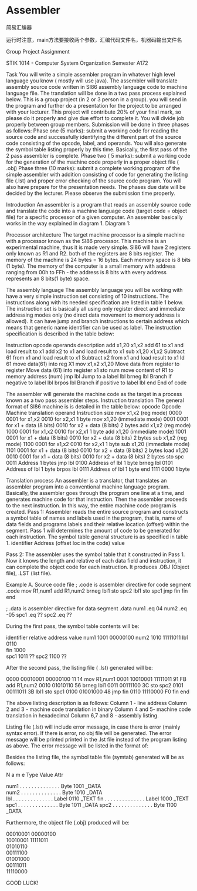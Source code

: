 # Assembler
简易汇编器

运行时注意，main方法要接收两个参数，汇编代码文件名，机器码输出文件名


Group Project Assignment

STIK 1014 - Computer System Organization
Semester A172




Task
You will write a simple assembler program in whatever high level language you know ( mostly will use java). The assembler will translate assembly source code written in SI86 assembly language code to machine language file.
The translation will be done in a two pass process explained below. 
This is a group project (in 2 or 3 person in a group). you will send in the program and further do a presentation for the project to be arranged with your lecturer.
This project will contribute 20% of your final mark, so please do it properly and give due effort to complete it.
You will divide job properly between group members. Submission will be done in three phases as follows:
Phase one (5 marks): submit a working code for reading the source code and successfully identifying the different part of the source code consisting of the opcode, label, and operands. You will also generate the symbol table listing properly by this time. Basically, the first pass of the 2 pass assembler is complete.
Phase two ( 5 marks): submit a working code for the generation of the machine code properly in a proper object file ( .obj) 
Phase three (10 marks): submit a complete working program of the simple assembler with addition consisting of code for generating the listing file (.lst) and proper error checking of the source code program. You will also have prepare for the presentation needs.
The phases due date will be decided by the lecturer. Please observe the submission time properly.





Introduction
An assembler is a program that reads an assembly source code and translate the code into a machine language code (target code = object file) for a specific processor of a given computer. An assembler basically works in the way explained in diagram 1.
Diagram 1:








Processor architecture
The target machine processor is a simple machine with a processor known as the SI86 processor. This machine is an experimental machine, thus it is made very simple.  SI86 will have 2 registers only known as R1 and R2. both of the registers are 8 bits register. The memory of the machine is 24 bytes = 16 bytes. Each memory space is 8 bits (1 byte). 
The memory of the computer is a small memory with address ranging from 00h to FFh - the address is 8 bits with every address represents an 8 bits(1 byte) space.

The assembly language
The assembly language you will be working with have a very simple instruction set consisting of 10 instructions. The instructions along with its needed specification are listed in table 1 below. The instruction set is basically all using only register direct and immediate addressing modes only (no direct data movement to memory address is allowed). It can have jump and branch instructions to certain address which means that generic name identifier can be used as label. The instruction specification is described in the table below:




Instruction opcode	operands	description
add    	x1,20
x1,x2	add 61 to x1 and load result to x1
add x2 to x1 and load result to x1
sub   	x1,20
x1,x2	Subtract 61 from x1 and load result to x1
Subtract x2 from x1 and load result to x1
ld  	61	move data(61) into reg X1
mov  	x1,x2
x1,20	Move data from register to register 
Move data (61) into register x1 
sto   	num	move content of R1 to memory address (num)
jmp  	lbl	Jump to a label lbl
brneg    	lbl	Branch if negative to label lbl
brpos   	lbl	Branch if positive to label lbl
end		End of code












The assembler will generate the machine code as the target in a process known as a two pass assembler steps.
Instruction translation 
The general format of SI86 machine is is detailed in the table below:
opcode	Opcode Machine translation	operand	Instruction size
mov x1,x2
(reg mode)	0000 	0001 for x1,x2
0010 for x2,x1	1 byte
mov x1,20
(immediate mode)	0001	0001 for x1 + data (8 bits)
0010 for x2 + data (8 bits)	2 bytes
add x1,x2
(reg mode)	1000	0001 for x1,x2
0010 for x2,x1	1 byte
add x1,20
(immediate mode)	1001	0001 for x1 + data (8 bits)
0010 for x2 + data (8 bits)	2 bytes
sub x1,x2
(reg mode)	1100	0001 for x1,x2
0010 for x2,x1	1 byte
sub x1,20
(immediate mode)	1101	0001 for x1 + data (8 bits)
0010 for x2 + data (8 bits)	2 bytes
load x1,20
	0010	0001 for x1 + data (8 bits)
0010 for x2 + data (8 bits)	2 bytes
sto spc
	0011	Address	1 bytes
jmp lbl
	0100	Address of lbl	1 byte
brneg lbl
	0101	Address of lbl	1 byte
brpos lbl
	0111	Address of lbl	1 byte
end
	1111	0000	1 byte

Translation process
An assembler is a translator, that translates an assembler program into a conventional machine language program. Basically, the assembler goes through the program one line at a time, and generates machine code for that instruction. Then the assembler proceeds to the next instruction. In this way, the entire machine code program is created. 
Pass 1: Assembler reads the entire source program and constructs a symbol table of names and labels used in the program, that is, name of data fields and programs labels and their relative location (offset) within the segment. Pass 1 will determines the amount of code to be generated for each instruction.
The symbol table general structure is as specified in table 1.
identifier	Address (offset loc in the code)	value
		

Pass 2: The assembler uses the symbol table that it constructed in Pass 1. Now it knows the length and relative of each data field and instruction, it can complete the object code for each instruction. It produces .OBJ (Object file), .LST (list file).

Example
A. Source code file
; .code is assembler directive for code segment
.code
mov 	R1,num1
add 	R1,num2
brneg lbl1
sto 	spc2
lbl1	sto 	spc1
jmp 	fin
fin     end

; .data is assembler directive for data segment
.data
num1	.eq 	04
num2	.eq	   -05
spc1	.eq		??
spc2	.eq		??








During the first pass, the symbol table contents will be:

identifier	relative address	value
num1	1001	00000100
num2	1010	11111011
lb1	0110	
fin	1000	
spc1	1011	??
spc2	1100	??


After the second pass, the listing file ( .lst) generated will be:


0000  00010001 00000100  11 14 		mov 	R1,num1
0001  10010001 11111011  91 FB			add 	R1,num2
0010  01010110		    		56				brneg 	lbl1
0011  00111100		     		3C				sto 	spc2
0101  00111011		     		3B		 		lbl1	sto 	spc1
0100  01001000		     		48				jmp 	fin
0110  11110000		     		F0		 		fin   end

The above listing description is as follows:
Column 1 - line address
Column 2 and 3 - machine code translation in binary
Column 4 and 5- machine code translation in hexadecimal
Column 6,7 and 8 - assembly listing.

Listing file (.lst) will include error message, in case there is error (mainly syntax error). If there is error, no obj file will be generated. The error message will be printed printed in the .lst file instead of the program listing as above. The error message will be listed in the format of:

<Line number> <error description>

Besides the listing file, the symbol table file (symtab) generated will be as follows:

N a m e          	              Type   Value  Attr

num1  . . . . . . . . . . . . . .   Byte  1001   _DATA   
num2  . . . . . . . . . . . . . .   Byte  1010   _DATA   
lbl   . . . . . . . . . . . . . .   Label 0110   _TEXT 
fin   . . . . . . . . . . . . . .   Label 1000   _TEXT   
spc1  . . . . . . . . . . . . . .   Byte  1011   _DATA 
spc2  . . . . . . . . . . . . . .   Byte  1100   _DATA 

 Furthermore, the object file (.obj) produced will be:



 00010001 00000100  
 10010001 11111011  
 01010110		     
 00111100		     
 01001000		     
 00111011		     
 11110000	     

GOOD LUCK!
